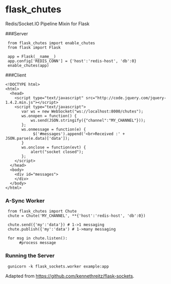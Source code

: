 flask_chutes
============

Redis/Socket.IO Pipeline Mixin for Flask

###Server


     from flask_chutes import enable_chutes
     from flask import Flask
    
     app = Flask(__name__)
     app.config['REDIS_CONN'] = {'host':'redis-host', 'db':0}
     enable_chutes(app)
    
###Client


    <!DOCTYPE html>
    <html>
      <head>
        <script type="text/javascript" src="http://code.jquery.com/jquery-1.4.2.min.js"></script>
        <script type="text/javascript">
           var ws = new WebSocket("ws://localhost:8000/chutes");
           ws.onopen = function() {
               ws.send(JSON.stringify({"channel":"MY_CHANNEL"}));
           };
           ws.onmessage = function(e) {
                $('#messages').append('<br>Received :' + JSON.parse(e.data)['data']);
           }
           ws.onclose = function(evt) {
               alert("socket closed");
           };
        </script>
      </head>
      <body>
        <div id="messages">
        </div>
      </body>
    </html>
    
    
### A-Sync Worker

     from flask_chutes import Chute
     chute = Chute('MY_CHANNEL', **{'host':'redis-host', 'db':0})
     
     chute.send({'my':'data'}) # 1->1 messaging
     chute.publish({'my':'data') # 1->many messaging

     for msg in chute.listen():
          #process message
          
### Running the Server

     gunicorn -k flask_sockets.worker example:app

Adapted from https://github.com/kennethreitz/flask-sockets.

    
